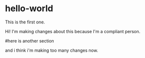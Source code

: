 # hello-world
This is the first one.

Hi! I'm making changes about this because I'm a compliant person.

#here is another section

and i think i'm making too many changes now.
